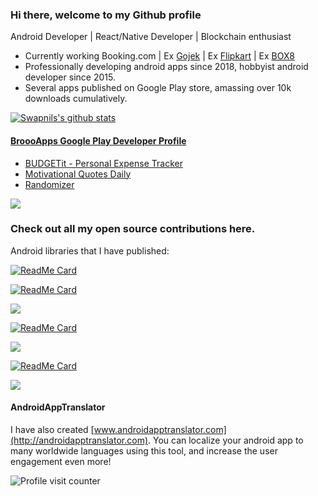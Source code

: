 ### Hi there, welcome to my Github profile
Android Developer | React/Native Developer | Blockchain enthusiast 


- Currently working Booking.com | Ex [Gojek](https://github.com/gojek) | Ex [Flipkart](https://github.com/flipkart) | Ex [BOX8](https://github.com/Poncho-Box8)
- Professionally developing android apps since 2018, hobbyist android developer since 2015.
- Several apps published on Google Play store, amassing over 10k downloads cumulatively.

[![Swapnils's github stats](https://github-readme-stats.vercel.app/api?username=swapnil1104&show_icons=true&hide_border=true)](https://github.com/swapnil1104/)

#### [BroooApps Google Play Developer Profile](https://play.google.com/store/apps/dev?id=4790692576534326586)
- [BUDGETit - Personal Expense Tracker](https://play.google.com/store/apps/details?id=com.broooapps.expensemanager)
- [Motivational Quotes Daily](https://play.google.com/store/apps/details?id=com.broooapps.quotesapp)
- [Randomizer](https://play.google.com/store/apps/details?id=me.swapniltiwari.randomnumbergenerator)

[![](https://androidweekly.net/issues/issue-430/badge)](https://androidweekly.net/issues/issue-430)

### Check out all my open source contributions here.
Android libraries that I have published: 


[![ReadMe Card](https://github-readme-stats.vercel.app/api/pin/?username=flipkart-incubator&repo=animation-wrapper-view)](https://github.com/flipkart-incubator/animation-wrapper-view)

[![ReadMe Card](https://github-readme-stats.vercel.app/api/pin/?username=swapnil1104&repo=PassCodeText)](https://github.com/swapnil1104/PassCodeText)

[![](https://jitpack.io/v/swapnil1104/OtpEditText/month.svg)](https://jitpack.io/#swapnil1104/OtpEditText)

[![ReadMe Card](https://github-readme-stats.vercel.app/api/pin/?username=swapnil1104&repo=CurveGraphView)](https://github.com/swapnil1104/CurveGraphView)

[![](https://jitpack.io/v/swapnil1104/CurveGraphView/month.svg)](https://jitpack.io/#swapnil1104/CurveGraphView)

[![ReadMe Card](https://github-readme-stats.vercel.app/api/pin/?username=swapnil1104&repo=LinearGraphView)](https://github.com/swapnil1104/LinearGraphView)

[![](https://jitpack.io/v/swapnil1104/LinearGraphView/month.svg)](https://jitpack.io/#swapnil1104/LinearGraphView)

#### AndroidAppTranslator
I have also created [www.androidapptranslator.com](http://androidapptranslator.com). You can localize your android app to many worldwide languages using this tool, and increase the user engagement even more!

![Profile visit counter](https://profile-counter.glitch.me/swapnil1104/count.svg)

